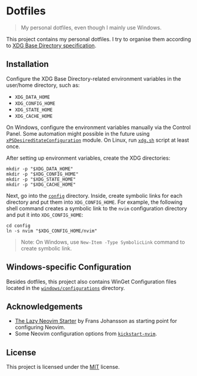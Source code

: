 # Dotfiles

> My personal dotfiles, even though I mainly use Windows.

This project contains my personal dotfiles.
I try to organise them according to [XDG Base Directory specification](https://specifications.freedesktop.org/basedir-spec/basedir-spec-latest.html).

## Installation

Configure the XDG Base Directory-related environment variables in the user/home directory,
such as:

- `XDG_DATA_HOME`
- `XDG_CONFIG_HOME`
- `XDG_STATE_HOME`
- `XDG_CACHE_HOME`

On Windows, configure the environment variables manually via the Control Panel.
Some automation might possible in the future using [`xPSDesiredStateConfiguration`](https://github.com/dsccommunity/xPSDesiredStateConfiguration) module.
On Linux, run [`xdg.sh`](./config/bash/common.d/xdg.sh) script at least once.

After setting up environment variables, create the XDG directories:

```shell
mkdir -p "$XDG_DATA_HOME"
mkdir -p "$XDG_CONFIG_HOME"
mkdir -p "$XDG_STATE_HOME"
mkdir -p "$XDG_CACHE_HOME"
```

Next, go into the [`config`](./config/) directory.
Inside, create symbolic links for each directory and put them into `XDG_CONFIG_HOME`.
For example, the following shell command creates a symbolic link to the `nvim` configuration directory and put it into `XDG_CONFIG_HOME`:

```shell
cd config
ln -s nvim "$XDG_CONFIG_HOME/nvim"
```

> Note: On Windows, use `New-Item -Type SymbolicLink` command to create symbolic link.

## Windows-specific Configuration

Besides dotfiles, this project also contains WinGet Configuration files located in the [`windows/configurations`](./windows/configurations/) directory.

## Acknowledgements

- [The Lazy Neovim Starter](https://github.com/frans-johansson/lazy-nvim-starter) by Frans Johansson as starting point for configuring Neovim.
- Some Neovim configuration options from [`kickstart-nvim`](https://github.com/nvim-lua/kickstart.nvim).

## License

This project is licensed under the [MIT](./LICENSE) license.
